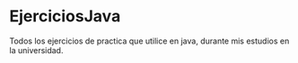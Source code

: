 # EjerciciosJava
Todos los ejercicios de practica que utilice en java, durante mis estudios en la universidad.
